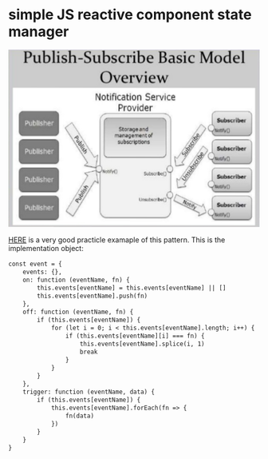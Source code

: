 # simple JS reactive component state manager

!['Publish/subscribe'](pub-sub.png)

[HERE](https://github.com/ajhalthor/pubsub-application) is a very good practicle examaple of this pattern. This is the implementation object:
```
const event = {
    events: {},
    on: function (eventName, fn) {
        this.events[eventName] = this.events[eventName] || []
        this.events[eventName].push(fn)
    },
    off: function (eventName, fn) {
        if (this.events[eventName]) {
            for (let i = 0; i < this.events[eventName].length; i++) {
                if (this.events[eventName][i] === fn) {
                    this.events[eventName].splice(i, 1)
                    break
                }
            }
        }
    },
    trigger: function (eventName, data) {
        if (this.events[eventName]) {
            this.events[eventName].forEach(fn => {
                fn(data)
            })
        }
    }
}
```
